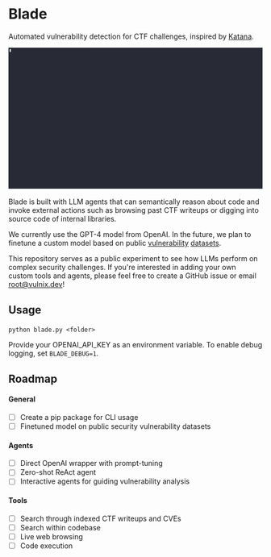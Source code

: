 # Blade 

Automated vulnerability detection for CTF challenges, inspired by [Katana](https://github.com/JohnHammond/katana).

![](/static/demo.gif)

Blade is built with LLM agents that can semantically reason about code and invoke external actions such as browsing past CTF writeups or digging into source code of internal libraries. 

We currently use the GPT-4 model from OpenAI. In the future, we plan to finetune a custom model based on public [vulnerability](https://arxiv.org/pdf/2304.00409.pdf) [datasets](https://www.inf.u-szeged.hu/~ferenc/papers/JSVulnerabilityDataSet/).

This repository serves as a public experiment to see how LLMs perform on complex security challenges. If you're interested in adding your own custom tools and agents, please feel free to create a GitHub issue or email root@vulnix.dev!

## Usage

`python blade.py <folder>`

Provide your OPENAI_API_KEY as an environment variable. To enable debug logging, set `BLADE_DEBUG=1`.

## Roadmap
#### General
- [ ] Create a pip package for CLI usage
- [ ] Finetuned model on public security vulnerability datasets

#### Agents
- [ ] Direct OpenAI wrapper with prompt-tuning
- [ ] Zero-shot ReAct agent
- [ ] Interactive agents for guiding vulnerability analysis

#### Tools
- [ ] Search through indexed CTF writeups and CVEs
- [ ] Search within codebase
- [ ] Live web browsing
- [ ] Code execution
